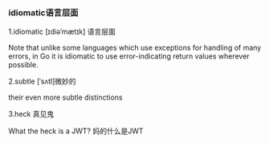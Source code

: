 ###  idiomatic语言层面

1.idiomatic [ɪdiəˈmætɪk] 语言层面

Note that unlike some languages which use exceptions for handling of many errors, in Go it is idiomatic to use error-indicating return values wherever possible.

2.subtle [ˈsʌtl]微妙的

their even more subtle distinctions

3.heck 真见鬼

What the heck is a JWT? 妈的什么是JWT
